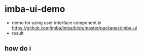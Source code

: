 # imba-ui-demo

- demo for using user interface component in https://github.com/imba/imba/blob/master/packages/imba-ui
- result

## how do i
